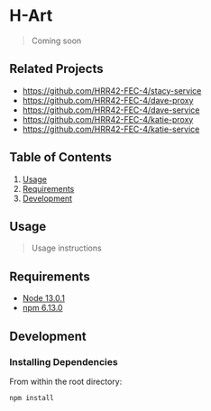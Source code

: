 # H-Art

> Coming soon

## Related Projects

  - https://github.com/HRR42-FEC-4/stacy-service
  - https://github.com/HRR42-FEC-4/dave-proxy
  - https://github.com/HRR42-FEC-4/dave-service
  - https://github.com/HRR42-FEC-4/katie-proxy
  - https://github.com/HRR42-FEC-4/katie-service

## Table of Contents

1. [Usage](#Usage)
1. [Requirements](#requirements)
1. [Development](#development)

## Usage

> Usage instructions

## Requirements

- [Node 13.0.1](https://nodejs.org/en/)
- [npm 6.13.0](https://www.npmjs.com/)

## Development

### Installing Dependencies

From within the root directory:

```sh
npm install
```

